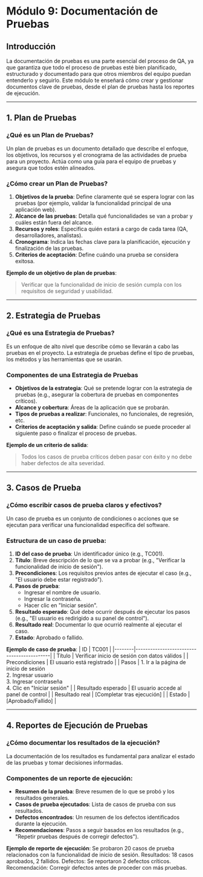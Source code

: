 # Módulo 9: Documentación de Pruebas

## Introducción
La documentación de pruebas es una parte esencial del proceso de QA, ya que garantiza que todo el proceso de pruebas esté bien planificado, estructurado y documentado para que otros miembros del equipo puedan entenderlo y seguirlo. Este módulo te enseñará cómo crear y gestionar documentos clave de pruebas, desde el plan de pruebas hasta los reportes de ejecución.

---

## 1. Plan de Pruebas
### ¿Qué es un Plan de Pruebas?
Un plan de pruebas es un documento detallado que describe el enfoque, los objetivos, los recursos y el cronograma de las actividades de prueba para un proyecto. Actúa como una guía para el equipo de pruebas y asegura que todos estén alineados.

### ¿Cómo crear un Plan de Pruebas?
1. **Objetivos de la prueba**: Define claramente qué se espera lograr con las pruebas (por ejemplo, validar la funcionalidad principal de una aplicación web).
2. **Alcance de las pruebas**: Detalla qué funcionalidades se van a probar y cuáles están fuera del alcance.
3. **Recursos y roles**: Especifica quién estará a cargo de cada tarea (QA, desarrolladores, analistas).
4. **Cronograma**: Indica las fechas clave para la planificación, ejecución y finalización de las pruebas.
5. **Criterios de aceptación**: Define cuándo una prueba se considera exitosa.

**Ejemplo de un objetivo de plan de pruebas**:
> Verificar que la funcionalidad de inicio de sesión cumpla con los requisitos de seguridad y usabilidad.

---

## 2. Estrategia de Pruebas
### ¿Qué es una Estrategia de Pruebas?
Es un enfoque de alto nivel que describe cómo se llevarán a cabo las pruebas en el proyecto. La estrategia de pruebas define el tipo de pruebas, los métodos y las herramientas que se usarán.

### Componentes de una Estrategia de Pruebas
- **Objetivos de la estrategia**: Qué se pretende lograr con la estrategia de pruebas (e.g., asegurar la cobertura de pruebas en componentes críticos).
- **Alcance y cobertura**: Áreas de la aplicación que se probarán.
- **Tipos de pruebas a realizar**: Funcionales, no funcionales, de regresión, etc.
- **Criterios de aceptación y salida**: Define cuándo se puede proceder al siguiente paso o finalizar el proceso de pruebas.

**Ejemplo de un criterio de salida**:
> Todos los casos de prueba críticos deben pasar con éxito y no debe haber defectos de alta severidad.

---

## 3. Casos de Prueba
### ¿Cómo escribir casos de prueba claros y efectivos?
Un caso de prueba es un conjunto de condiciones o acciones que se ejecutan para verificar una funcionalidad específica del software.

### Estructura de un caso de prueba:
1. **ID del caso de prueba**: Un identificador único (e.g., TC001).
2. **Título**: Breve descripción de lo que se va a probar (e.g., "Verificar la funcionalidad de inicio de sesión").
3. **Precondiciones**: Los requisitos previos antes de ejecutar el caso (e.g., "El usuario debe estar registrado").
4. **Pasos de prueba**:
   - Ingresar el nombre de usuario.
   - Ingresar la contraseña.
   - Hacer clic en "Iniciar sesión".
5. **Resultado esperado**: Qué debe ocurrir después de ejecutar los pasos (e.g., "El usuario es redirigido a su panel de control").
6. **Resultado real**: Documentar lo que ocurrió realmente al ejecutar el caso.
7. **Estado**: Aprobado o fallido.

**Ejemplo de caso de prueba**:
| ID     | TC001                                    |
|--------|-------------------------------------------|
| Título | Verificar inicio de sesión con datos válidos |
| Precondiciones | El usuario está registrado          |
| Pasos  | 1. Ir a la página de inicio de sesión <br> 2. Ingresar usuario <br> 3. Ingresar contraseña <br> 4. Clic en "Iniciar sesión" |
| Resultado esperado | El usuario accede al panel de control |
| Resultado real | [Completar tras ejecución]        |
| Estado  | [Aprobado/Fallido]                     |

---

## 4. Reportes de Ejecución de Pruebas
### ¿Cómo documentar los resultados de la ejecución?
La documentación de los resultados es fundamental para analizar el estado de las pruebas y tomar decisiones informadas.

### Componentes de un reporte de ejecución:
- **Resumen de la prueba**: Breve resumen de lo que se probó y los resultados generales.
- **Casos de prueba ejecutados**: Lista de casos de prueba con sus resultados.
- **Defectos encontrados**: Un resumen de los defectos identificados durante la ejecución.
- **Recomendaciones**: Pasos a seguir basados en los resultados (e.g., "Repetir pruebas después de corregir defectos").

**Ejemplo de reporte de ejecución**:
Se probaron 20 casos de prueba relacionados con la funcionalidad de inicio de sesión. Resultados: 18 casos aprobados, 2 fallidos. Defectos: Se reportaron 2 defectos críticos. Recomendación: Corregir defectos antes de proceder con más pruebas.

